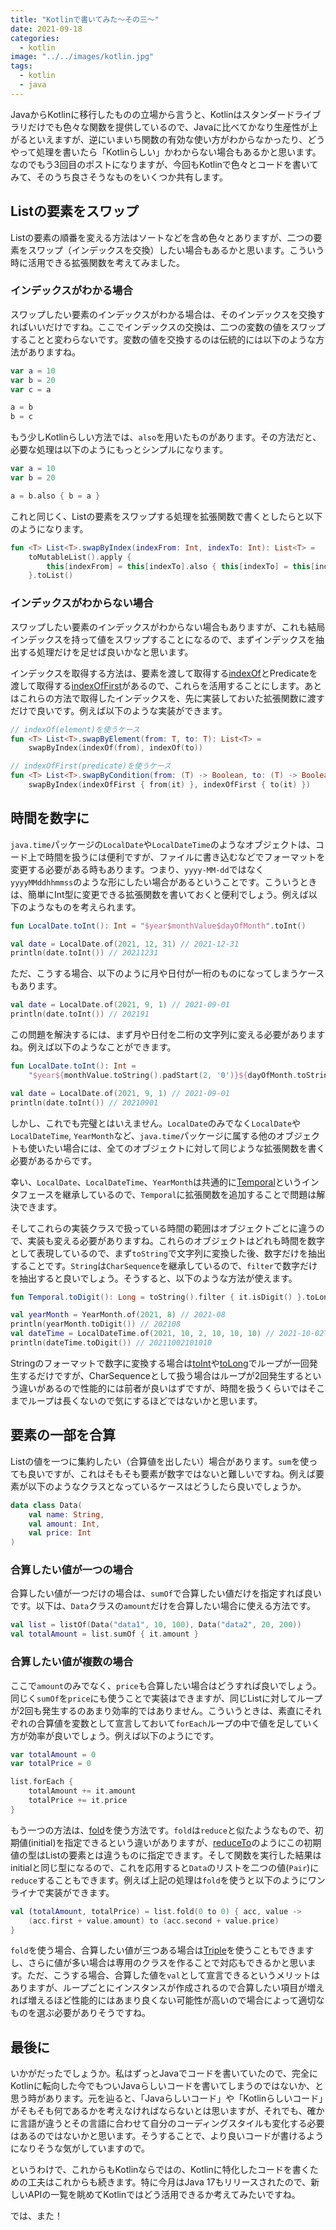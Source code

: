 ```yaml
---
title: "Kotlinで書いてみた〜その三〜"
date: 2021-09-18
categories: 
  - kotlin
image: "../../images/kotlin.jpg"
tags:
  - kotlin
  - java
---
```


JavaからKotlinに移行したものの立場から言うと、Kotlinはスタンダードライブラリだけでも色々な関数を提供しているので、Javaに比べてかなり生産性が上がるといえますが、逆にいまいち関数の有効な使い方がわからなかったり、どうやって処理を書いたら「Kotlinらしい」かわからない場合もあるかと思います。なのでもう3回目のポストになりますが、今回もKotlinで色々とコードを書いてみて、そのうち良さそうなものをいくつか共有します。

## Listの要素をスワップ

Listの要素の順番を変える方法はソートなどを含め色々とありますが、二つの要素をスワップ（インデックスを交換）したい場合もあるかと思います。こういう時に活用できる拡張関数を考えてみました。

### インデックスがわかる場合

スワップしたい要素のインデックスがわかる場合は、そのインデックスを交換すればいいだけですね。ここでインデックスの交換は、二つの変数の値をスワップすることと変わらないです。変数の値を交換するのは伝統的には以下のような方法がありますね。

```kotlin
var a = 10
var b = 20
var c = a

a = b
b = c
```

もう少しKotlinらしい方法では、`also`を用いたものがあります。その方法だと、必要な処理は以下のようにもっとシンプルになります。

```kotlin
var a = 10
var b = 20

a = b.also { b = a }
```

これと同じく、Listの要素をスワップする処理を拡張関数で書くとしたらと以下のようになります。

```kotlin
fun <T> List<T>.swapByIndex(indexFrom: Int, indexTo: Int): List<T> =
    toMutableList().apply {
        this[indexFrom] = this[indexTo].also { this[indexTo] = this[indexFrom] }
    }.toList()
```

### インデックスがわからない場合

スワップしたい要素のインデックスがわからない場合もありますが、これも結局インデックスを持って値をスワップすることになるので、まずインデックスを抽出する処理だけを足せば良いかなと思います。

インデックスを取得する方法は、要素を渡して取得する[indexOf](https://kotlinlang.org/api/latest/jvm/stdlib/kotlin.collections/index-of.html)とPredicateを渡して取得する[indexOfFirst](https://kotlinlang.org/api/latest/jvm/stdlib/kotlin.collections/index-of-first.html)があるので、これらを活用することにします。あとはこれらの方法で取得したインデックスを、先に実装しておいた拡張関数に渡すだけで良いです。例えば以下のような実装ができます。

```kotlin
// indexOf(element)を使うケース
fun <T> List<T>.swapByElement(from: T, to: T): List<T> =
    swapByIndex(indexOf(from), indexOf(to))

// indexOfFirst(predicate)を使うケース
fun <T> List<T>.swapByCondition(from: (T) -> Boolean, to: (T) -> Boolean): List<T> =
    swapByIndex(indexOfFirst { from(it) }, indexOfFirst { to(it) })
```

## 時間を数字に

`java.time`パッケージの`LocalDate`や`LocalDateTime`のようなオブジェクトは、コード上で時間を扱うには便利ですが、ファイルに書き込むなどでフォーマットを変更する必要がある時もあります。つまり、`yyyy-MM-dd`ではなく`yyyyMMddhhmmss`のような形にしたい場合があるということです。こういうときは、簡単にInt型に変更できる拡張関数を書いておくと便利でしょう。例えば以下のようなものを考えられます。

```kotlin
fun LocalDate.toInt(): Int = "$year$monthValue$dayOfMonth".toInt()

val date = LocalDate.of(2021, 12, 31) // 2021-12-31
println(date.toInt()) // 20211231
```

ただ、こうする場合、以下のように月や日付が一桁のものになってしまうケースもあります。

```kotlin
val date = LocalDate.of(2021, 9, 1) // 2021-09-01
println(date.toInt()) // 202191
```

この問題を解決するには、まず月や日付を二桁の文字列に変える必要がありますね。例えば以下のようなことができます。

```kotlin
fun LocalDate.toInt(): Int = 
    "$year${monthValue.toString().padStart(2, '0')}${dayOfMonth.toString().padStart(2, '0')}".toInt()

val date = LocalDate.of(2021, 9, 1) // 2021-09-01
println(date.toInt()) // 20210901
```

しかし、これでも完璧とはいえません。`LocalDate`のみでなく`LocalDate`や`LocalDateTime`, `YearMonth`など、`java.time`パッケージに属する他のオブジェクトも使いたい場合には、全てのオブジェクトに対して同じような拡張関数を書く必要があるからです。

幸い、`LocalDate`、`LocalDateTime`、`YearMonth`は共通的に[Temporal](https://docs.oracle.com/javase/jp/8/docs/api/java/time/temporal/Temporal.html)というインタフェースを継承しているので、`Temporal`に拡張関数を追加することで問題は解決できます。

そしてこれらの実装クラスで扱っている時間の範囲はオブジェクトごとに違うので、実装も変える必要がありますね。これらのオブジェクトはどれも時間を数字として表現しているので、まず`toString`で文字列に変換した後、数字だけを抽出することです。`String`は`CharSequence`を継承しているので、`filter`で数字だけを抽出すると良いでしょう。そうすると、以下のような方法が使えます。

```kotlin
fun Temporal.toDigit(): Long = toString().filter { it.isDigit() }.toLong()

val yearMonth = YearMonth.of(2021, 8) // 2021-08
println(yearMonth.toDigit()) // 202108
val dateTime = LocalDateTime.of(2021, 10, 2, 10, 10, 10) // 2021-10-02T10:10:10
println(dateTime.toDigit()) // 20211002101010
```

Stringのフォーマットで数字に変換する場合は[toInt](https://kotlinlang.org/api/latest/jvm/stdlib/kotlin.text/to-int.html)や[toLong](https://kotlinlang.org/api/latest/jvm/stdlib/kotlin.text/to-long.html)でループが一回発生するだけですが、CharSequenceとして扱う場合はループが2回発生するという違いがあるので性能的には前者が良いはずですが、時間を扱うくらいではそこまでループは長くないので気にするほどではないかと思います。

## 要素の一部を合算

Listの値を一つに集約したい（合算値を出したい）場合があります。`sum`を使っても良いですが、これはそもそも要素が数字ではないと難しいですね。例えば要素が以下のようなクラスとなっているケースはどうしたら良いでしょうか。

```kotlin
data class Data(
    val name: String,
    val amount: Int,
    val price: Int
)
```

### 合算したい値が一つの場合

合算したい値が一つだけの場合は、`sumOf`で合算したい値だけを指定すれば良いです。以下は、`Data`クラスの`amount`だけを合算したい場合に使える方法です。

```kotlin
val list = listOf(Data("data1", 10, 100), Data("data2", 20, 200))
val totalAmount = list.sumOf { it.amount }
```

### 合算したい値が複数の場合

ここで`amount`のみでなく、`price`も合算したい場合はどうすれば良いでしょう。同じく`sumOf`を`price`にも使うことで実装はできますが、同じListに対してループが2回も発生するのあまり効率的ではありません。こういうときは、素直にそれぞれの合算値を変数として宣言しておいて`forEach`ループの中で値を足していく方が効率が良いでしょう。例えば以下のようにです。

```kotlin
var totalAmount = 0
var totalPrice = 0

list.forEach {
    totalAmount += it.amount
    totalPrice += it.price
}
```

もう一つの方法は、[fold](https://kotlinlang.org/api/latest/jvm/stdlib/kotlin.collections/fold.html)を使う方法です。`fold`は`reduce`と似たようなもので、初期値(initial)を指定できるという違いがありますが、[reduceTo](https://kotlinlang.org/api/latest/jvm/stdlib/kotlin.collections/reduce-to.html)のようにこの初期値の型はListの要素とは違うものに指定できます。そして関数を実行した結果はinitialと同じ型になるので、これを応用すると`Data`のリストを二つの値(`Pair`)に`reduce`することもできます。例えば上記の処理は`fold`を使うと以下のようにワンライナで実装ができます。

```kotlin
val (totalAmount, totalPrice) = list.fold(0 to 0) { acc, value ->
    (acc.first + value.amount) to (acc.second + value.price)
}
```

`fold`を使う場合、合算したい値が三つある場合は[Triple](https://kotlinlang.org/api/latest/jvm/stdlib/kotlin/-triple/)を使うこともできますし、さらに値が多い場合は専用のクラスを作ることで対応もできるかと思います。ただ、こうする場合、合算した値を`val`として宣言できるというメリットはありますが、ループごとにインスタンスが作成されるので合算したい項目が増えれば増えるほど性能的にはあまり良くない可能性が高いので場合によって適切なものを選ぶ必要がありそうですね。

## 最後に

いかがだったでしょうか。私はずっとJavaでコードを書いていたので、完全にKotlinに転向した今でもついJavaらしいコードを書いてしまうのではないか、と思う時があります。元を辿ると、「Javaらしいコード」や「Kotlinらしいコード」がそもそも何であるかを考えなければならないとは思いますが、それでも、確かに言語が違うとその言語に合わせて自分のコーディングスタイルも変化する必要はあるのではないかと思います。そうすることで、より良いコードが書けるようになりそうな気がしていますので。

というわけで、これからもKotlinならではの、Kotlinに特化したコードを書くための工夫はこれからも続きます。特に今月はJava 17もリリースされたので、新しいAPIの一覧を眺めてKotlinではどう活用できるか考えてみたいですね。

では、また！
